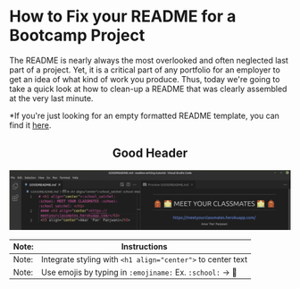 # How to Fix your README for a Bootcamp Project
The README is nearly always the most overlooked and often neglected last part of a project. Yet, it is a critical part of any portfolio for an employer to get an idea of what kind of work you produce. Thus, today we're going to take a quick look at how to clean-up a README that was clearly assembled at the very last minute. 

*If you're just looking for an empty formatted README template, you can find it [here](TemplateREADME.md).

## <h2  align="center">Good Header</h2>

 <img src="./images/GoodHeader.png">
 
| Note:     | Instructions |
|------------|------------|
| Note:      | Integrate styling with `<h1 align="center">` to center text | test test
| Note:      | Use emojis by typing in `:emojiname:` Ex. `:school:` -> :school:


